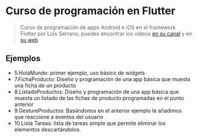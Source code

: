 
# Curso de programación en Flutter

> Curso de programación de apps Android e iOS en el framework Flutter por Luis Serrano, puedes encontrar los vídeos <a href="https://www.youtube.com/playlist?list=PLAMfQH2NKM_sm2RZz_IWOGGRpTihdujgq">en su canal</a> y en <a href="https://luisserrano.pro">su web</a>



## Ejemplos


- 5.HolaMundo: primer ejemplo, uso básico de widgets
- 7.FichaProducto: Diseño y programación de una app básica que muesta una ficha de un producto
- 8.ListadoProductos: Diseño y programación de una app básica que muesta un listado de las fichas de producto programadas en el punto anterior
- 9.GestureProductos: Basándonos en el anterior ejemplo le añadimos que reaccione a eventos del usuario
- 10.Lista Tareas: lista de tareas simple que permite eliminar los elementos descartándolos.
